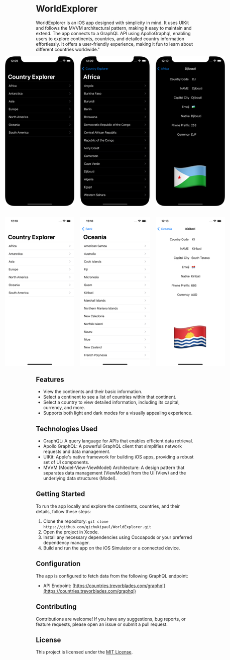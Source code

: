 # WorldExplorer

WorldExplorer is an iOS app designed with simplicity in mind. It uses UIKit and follows the MVVM architectural pattern, making it easy to maintain and extend. The app connects to a GraphQL API using ApolloGraphql, enabling users to explore continents, countries, and detailed country information effortlessly. It offers a user-friendly experience, making it fun to learn about different countries worldwide."

<div style="display:flex; justify-content:center;">
<img src="https://github.com/gichukipaul/WorldExplorer/blob/master/Simulator%20Screen%20Shot1png.png" alt="Dark Mode Screenshot 1" width="220" style="margin-right: 20px;"/>

<img src="https://github.com/gichukipaul/WorldExplorer/blob/master/Simulator%20Screen%20Shot2.png" alt="Dark Mode Screenshot 2" width="220" style="margin-right: 20px;"/>

<img src="https://github.com/gichukipaul/WorldExplorer/blob/master/Simulator%20Screen%20Shot1.png" alt="Dark Mode Screenshot 3" width="220" />
</div>
<br><br>
<div style="display:flex; justify-content:center;">
<img src="https://github.com/gichukipaul/WorldExplorer/blob/master/Simulator%20Screen1.png" alt="Light Mode Screenshot 1" width="220" style="margin-right: 20px;"/>

<img src="https://github.com/gichukipaul/WorldExplorer/blob/master/Simulator%20Screen2.png" alt="Light Mode Screenshot 2" width="220" style="margin-right: 20px;"/>

<img src="https://github.com/gichukipaul/WorldExplorer/blob/master/Simulator%20Screen3png.png" alt="Light Mode Screenshot 3" width="220" />
</div>

## Features

- View the continents and their basic information.
- Select a continent to see a list of countries within that continent.
- Select a country to view detailed information, including its capital, currency, and more.
- Supports both light and dark modes for a visually appealing experience.

## Technologies Used

- GraphQL: A query language for APIs that enables efficient data retrieval.
- Apollo GraphQL: A powerful GraphQL client that simplifies network requests and data management.
- UIKit: Apple's native framework for building iOS apps, providing a robust set of UI components.
- MVVM (Model-View-ViewModel) Architecture: A design pattern that separates data management (ViewModel) from the UI (View) and the underlying data structures (Model).

## Getting Started

To run the app locally and explore the continents, countries, and their details, follow these steps:

1. Clone the repository: `git clone https://github.com/gichukipaul/WorldExplorer.git`
2. Open the project in Xcode.
3. Install any necessary dependencies using Cocoapods or your preferred dependency manager.
4. Build and run the app on the iOS Simulator or a connected device.

## Configuration

The app is configured to fetch data from the following GraphQL endpoint:

- API Endpoint: [https://countries.trevorblades.com/graphql](https://countries.trevorblades.com/graphql)


## Contributing

Contributions are welcome! If you have any suggestions, bug reports, or feature requests, please open an issue or submit a pull request.

## License

This project is licensed under the [MIT License](LICENSE).
